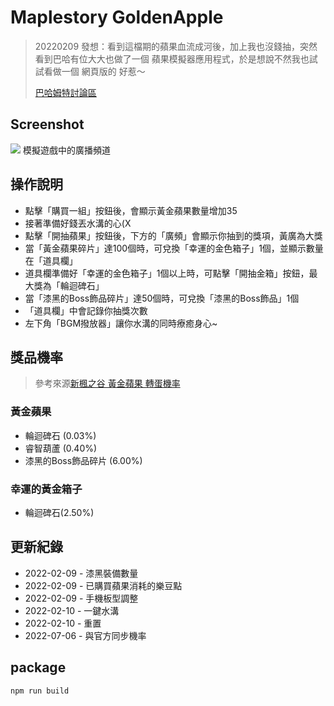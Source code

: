 # Maplestory GoldenApple
> 20220209 發想：看到這檔期的蘋果血流成河後，加上我也沒錢抽，突然看到巴哈有位大大也做了一個 蘋果模擬器應用程式，於是想說不然我也試試看做一個 網頁版的 好惹～
>
> [巴哈姆特討論區](https://forum.gamer.com.tw/C.php?bsn=7650&snA=1019765)
## Screenshot
![](https://i.imgur.com/ljWz7cJ.jpg)
模擬遊戲中的廣播頻道
## 操作說明
* 點擊「購買一組」按鈕後，會顯示黃金蘋果數量增加35
* 接著準備好錢丟水溝的心(X
* 點擊「開抽蘋果」按鈕後，下方的「廣頻」會顯示你抽到的獎項，黃廣為大獎
* 當「黃金蘋果碎片」達100個時，可兌換「幸運的金色箱子」1個，並顯示數量在「道具欄」
* 道具欄準備好「幸運的金色箱子」1個以上時，可點擊「開抽金箱」按鈕，最大獎為「輪迴碑石」
* 當「漆黑的Boss飾品碎片」達50個時，可兌換「漆黑的Boss飾品」1個
* 「道具欄」中會記錄你抽獎次數
* 左下角「BGM撥放器」讓你水溝的同時療癒身心~
## 獎品機率
> 參考來源[新楓之谷 黃金蘋果 轉蛋機率](https://tw-event.beanfun.com/MapleStory/eventad/EventAD.aspx?EventADID=8369)
### 黃金蘋果
* 輪迴碑石 (0.03%)
* 睿智葫蘆 (0.40%)
* 漆黑的Boss飾品碎片 (6.00%)
### 幸運的黃金箱子
* 輪迴碑石(2.50%)
## 更新紀錄
* 2022-02-09 - 漆黑裝備數量  
* 2022-02-09 - 已購買蘋果消耗的樂豆點  
* 2022-02-09 - 手機板型調整
* 2022-02-10 - 一鍵水溝
* 2022-02-10 - 重置
* 2022-07-06 - 與官方同步機率
## package
```bash
npm run build
```